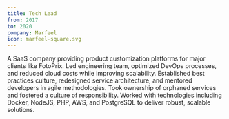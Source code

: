 ```yaml
---
title: Tech Lead
from: 2017
to: 2020
company: Marfeel
icon: marfeel-square.svg
---
```


A SaaS company providing product customization platforms for major clients like FotoPrix.
Led engineering team, optimized DevOps processes, and reduced cloud costs while improving scalability.
Established best practices culture, redesigned service architecture, and mentored developers in agile methodologies.
Took ownership of orphaned services and fostered a culture of responsibility.
Worked with technologies including Docker, NodeJS, PHP, AWS, and PostgreSQL to deliver robust, scalable solutions.

